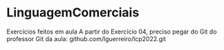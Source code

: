 # LinguagemComerciais
Exercícios feitos em aula 
A partir do Exercício 04, preciso pegar do Git do professor
Git da aula: github.com/lguerreiro/lcp2022.git
